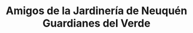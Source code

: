 ---
title: "Amigos de la Jardinería de Neuquén Guardianes del Verde"
url: /neuquen/amigos-de-la-jardineria-de-neuquen-guardianes-del-verde/
shop: Garten-Center
---